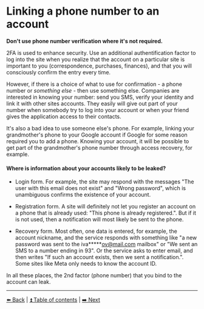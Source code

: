 # Linking a phone number to an account

**Don't use phone number verification where it's not required.**

2FA is used to enhance security. Use an additional authentification factor to log into the site when you realize
that the account on a particular site is important to you (correspondence, purchases, finances), and that you will consciously confirm the entry every time.

However, if there is a choice of what to use for confirmation - a phone number or _something else_ - then use something else.
Companies are interested in knowing your number: send you SMS, verify your identity and link it with other sites accounts.
They easily will give out part of your number when somebody try to log into your account or when your friend gives the application access to their contacts.

It's also a bad idea to use someone else's phone. For example, linking your grandmother's phone to your Google account if Google for some reason required you to add a phone.
Knowing your account, it will be possible to get part of the grandmother's phone number through access recovery, for example.

#### Where is information about your accounts likely to be leaked?

* Login form. For example, the site may respond with the messages "The user with this email does not exist" and "Wrong password", which is unambiguous confirms the existence of your account.

* Registration form. A site will definitely not let you register an account on a phone that is already used: "This phone is already registered.". But if it is not used, then a notification will most likely be sent to the phone.

* Recovery form. Most often, one data is entered, for example, the account nickname, and the service responds with something like "a new password was sent to the iva*****ov@mail.com mailbox" or "We sent an SMS to a number ending in 93". Or the service asks to enter email, and then writes "If such an account exists, then we sent a notification.". Some sites like Meta only needs to know the account ID.

In all these places, the 2nd factor (phone number) that you bind to the account can leak.

---

[⬅️ Back](./development.md) | [⏫ Table of contents](../README.md) | [➡️ Next](./deleteme.md)
